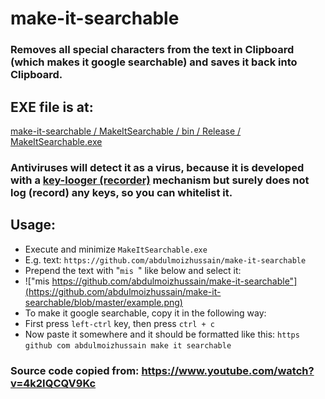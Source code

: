 # make-it-searchable
### Removes all special characters from the text in Clipboard (which makes it google searchable) and saves it back into Clipboard.

## EXE file is at:
[make-it-searchable / MakeItSearchable / bin / Release / MakeItSearchable.exe](https://github.com/abdulmoizhussain/make-it-searchable/tree/master/MakeItSearchable/bin/Release)

### Antiviruses will detect it as a virus, because it is developed with a [key-looger (recorder)](https://en.wikipedia.org/wiki/Keystroke_logging) mechanism but surely does not log (record) any keys, so you can whitelist it.

## Usage:
* Execute and minimize `MakeItSearchable.exe`
* E.g. text: `https://github.com/abdulmoizhussain/make-it-searchable`
* Prepend the text with "`mis `" like below and select it:
* !["mis https://github.com/abdulmoizhussain/make-it-searchable"](https://github.com/abdulmoizhussain/make-it-searchable/blob/master/example.png)
* To make it google searchable, copy it in the following way:
* First press `left-ctrl` key, then press `ctrl + c`
* Now paste it somewhere and it should be formatted like this: `https github com abdulmoizhussain make it searchable`

### Source code copied from: https://www.youtube.com/watch?v=4k2IQCQV9Kc
